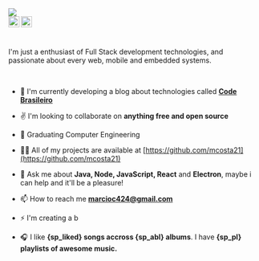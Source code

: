 
<img align="center" src="https://drive.google.com/uc?export=view&id=1PdS4mNFdhPhAFpk9naSwAyYTbXVNjNQD">

<br />
<div align="center">
<a href="https://www.linkedin.com/in/mcosta21/">
  <img align="left" alt="Marcio's LinkedIN" width="22px" src="https://raw.githubusercontent.com/peterthehan/peterthehan/master/assets/linkedin.svg" />
</a>

<a href="https://www.instagram.com/marcio_costa7/">
  <img align="left" alt="Abhishek's Spotify" width="22px" src="https://image.flaticon.com/icons/png/512/174/174855.png" />
</a>

</div>

<br /><br />

I'm just a enthusiast of Full Stack development technologies, and passionate about every web, mobile and embedded systems. 

<br />

- 🔭 I'm currently developing a blog about technologies called **[Code Brasileiro](https://codebrasileiro.com.br)**

- ✌️ I'm looking to collaborate on **anything free and open source**

- 🤖 Graduating Computer Engineering

- 👨‍💻 All of my projects are available at [https://github.com/mcosta21](https://github.com/mcosta21)

- 💬 Ask me about **Java, Node, JavaScript, React** and **Electron**, maybe i can help and it'll be a pleasure!

- 📫 How to reach me **marcioc424@gmail.com**

- ⚡ I'm creating a b

- 🎧 I like **{sp_liked} songs accross {sp_abl} albums**. I have **{sp_pl} playlists of awesome music.**


<!--
**mcosta21/mcosta21** is a ✨ _special_ ✨ repository because its `README.md` (this file) appears on your GitHub profile.

Here are some ideas to get you started:

- 🔭 I’m currently working on ...
- 🌱 I’m currently learning ...
- 👯 I’m looking to collaborate on ...
- 🤔 I’m looking for help with ...
- 💬 Ask me about ...
- 📫 How to reach me: ...
- 😄 Pronouns: ...
- ⚡ Fun fact: ...
-->
